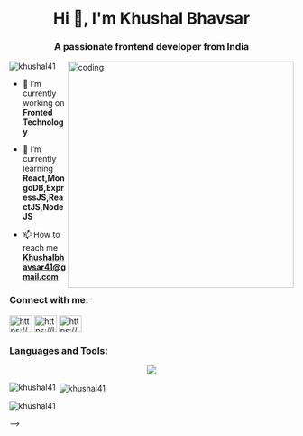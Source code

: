 <h1 align="center">Hi 👋, I'm Khushal Bhavsar</h1>
<h3 align="center">A passionate frontend developer from India</h3>

<img align="right" alt="coding" width="400" src="https://user-images.githubusercontent.com/55389276/140866485-8fb1c876-9a8f-4d6a-98dc-08c4981eaf70.gif">

<p align="left"> <img src="https://komarev.com/ghpvc/?username=khushal41&label=Profile%20views&color=0e75b6&style=flat" alt="khushal41" /> </p>

- 🔭 I’m currently working on **Fronted Technology**

- 🌱 I’m currently learning **React,MongoDB,ExpressJS,ReactJS,NodeJS**

- 📫 How to reach me **Khushalbhavsar41@gmail.com**

<h3 align="left">Connect with me:</h3>
<p align="left">
<a href="https://www.linkedin.com/in/khushal-bhavsar/" target="blank"><img align="center" src="https://raw.githubusercontent.com/rahuldkjain/github-profile-readme-generator/master/src/images/icons/Social/linked-in-alt.svg" alt="https://www.linkedin.com/in/khushal-bhavsar/" height="30" width="40" /></a>
<a href="https://leetcode.com/Khushal_41/" target="blank"><img align="center" src="https://raw.githubusercontent.com/rahuldkjain/github-profile-readme-generator/master/src/images/icons/Social/leet-code.svg" alt="https://leetcode.com/khushal_41/" height="30" width="40" /></a>
<a href="https://www.codingninjas.com/studio/profile/05b9c768-2a4d-4c2c-b8d2-e5e9359f51c5" target="blank"><img align="center" src="https://raw.githubusercontent.com/rahuldkjain/github-profile-readme-generator/master/src/images/icons/Social/rss.svg" alt="https://www.codingninjas.com/studio/profile/05b9c768-2a4d-4c2c-b8d2-e5e9359f51c5" height="30" width="40" /></a>
</p>

<h3 align="left">Languages and Tools:</h3>
<!-- <!-- <p align="left"> <a href="https://getbootstrap.com" target="_blank" rel="noreferrer"> <img src="https://raw.githubusercontent.com/devicons/devicon/master/icons/bootstrap/bootstrap-plain-wordmark.svg" alt="bootstrap" width="40" height="40"/> </a> <a href="https://www.cprogramming.com/" target="_blank" rel="noreferrer"> <img src="https://raw.githubusercontent.com/devicons/devicon/master/icons/c/c-original.svg" alt="c" width="40" height="40"/> </a> <a href="https://www.w3schools.com/cpp/" target="_blank" rel="noreferrer"> <img src="https://raw.githubusercontent.com/devicons/devicon/master/icons/cplusplus/cplusplus-original.svg" alt="cplusplus" width="40" height="40"/> </a> <a href="https://www.w3schools.com/css/" target="_blank" rel="noreferrer"> <img src="https://raw.githubusercontent.com/devicons/devicon/master/icons/css3/css3-original-wordmark.svg" alt="css3" width="40" height="40"/> </a> <a href="https://www.w3.org/html/" target="_blank" rel="noreferrer"> <img src="https://raw.githubusercontent.com/devicons/devicon/master/icons/html5/html5-original-wordmark.svg" alt="html5" width="40" height="40"/> </a> <a href="https://developer.mozilla.org/en-US/docs/Web/JavaScript" target="_blank" rel="noreferrer"> <img src="https://raw.githubusercontent.com/devicons/devicon/master/icons/javascript/javascript-original.svg" alt="javascript" width="40" height="40"/> </a> </p> -->
<p align="center">
<img  src="https://skillicons.dev/icons?i=html,css,javascript,c,cpp,git,github">
 </p>

<p><img align="left" src="https://github-readme-stats.vercel.app/api/top-langs?username=khushal41&show_icons=true&locale=en&layout=compact" alt="khushal41" /></p>

<p>&nbsp;<img align="center" src="https://github-readme-stats.vercel.app/api?username=khushal41&show_icons=true&locale=en" alt="khushal41" /></p>

<p><img align="center" src="https://github-readme-streak-stats.herokuapp.com/?user=khushal41&" alt="khushal41" /></p> -->
